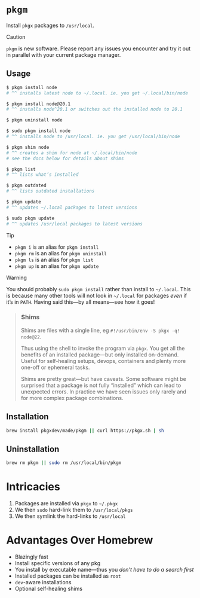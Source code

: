 # `pkgm`

Install `pkgx` packages to `/usr/local`.

> [!CAUTION]
>
> `pkgm` is new software. Please report any issues you encounter and try it out
> in parallel with your current package manager.

## Usage

```sh
$ pkgm install node
# ^^ installs latest node to ~/.local. ie. you get ~/.local/bin/node

$ pkgm install node@20.1
# ^^ installs node^20.1 or switches out the installed node to 20.1

$ pkgm uninstall node

$ sudo pkgm install node
# ^^ installs node to /usr/local. ie. you get /usr/local/bin/node

$ pkgm shim node
# ^^ creates a shim for node at ~/.local/bin/node
# see the docs below for details about shims

$ pkgm list
# ^^ lists what’s installed

$ pkgm outdated
# ^^ lists outdated installations

$ pkgm update
# ^^ updates ~/.local packages to latest versions

$ sudo pkgm update
# ^^ updates /usr/local packages to latest versions
```

> [!TIP]
>
> - `pkgm i` is an alias for `pkgm install`
> - `pkgm rm` is an alias for `pkgm uninstall`
> - `pkgm ls` is an alias for `pkgm list`
> - `pkgm up` is an alias for `pkgm update`

> [!WARNING]
>
> You should probably `sudo pkgm install` rather than install to `~/.local`.
> This is because many other tools will not look in `~/.local` for packages
> _even_ if it’s in `PATH`. Having said this—by all means—see how it goes!

> ### Shims
>
> Shims are files with a single line, eg `#!/usr/bin/env -S pkgx -q! node@22`.
>
> Thus using the shell to invoke the program via `pkgx`. You get all the
> benefits of an installed package—but only installed on-demand. Useful for
> self-healing setups, devops, containers and plenty more one-off or ephemeral
> tasks.
>
> Shims are pretty great—but have caveats. Some software might be surprised that
> a package is not fully “installed” which can lead to unexpected errors. In
> practice we have seen issues only rarely and for more complex package
> combinations.

## Installation

```sh
brew install pkgxdev/made/pkgm || curl https://pkgx.sh | sh
```

## Uninstallation

```sh
brew rm pkgm || sudo rm /usr/local/bin/pkgm
```

# Intricacies

1. Packages are installed via `pkgx` to `~/.pkgx`
2. We then `sudo` hard-link them to `/usr/local/pkgs`
3. We then symlink the hard-links to `/usr/local`

# Advantages Over Homebrew

- Blazingly fast
- Install specific versions of any pkg
- You install by executable name—thus you _don’t have to do a search first_
- Installed packages can be installed as `root`
- `dev`-aware installations
- Optional self-healing shims
